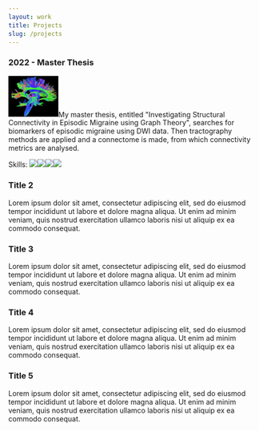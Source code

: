 ```yaml
---
layout: work
title: Projects
slug: /projects
---
```



<div class="timeline">
  <div class="outer">
    <div class="card">
      <div class="info">
        <h3 class="title">2022 - Master Thesis</h3>
        <p><img width="100" src=/assets/img/tractogram.png/>My master thesis, entitled "Investigating Structural Connectivity in Episodic Migraine using Graph Theory", searches for biomarkers of episodic migraine using DWI data. Then tractography methods are applied and a connectome is made, from which connectivity metrics are analysed.</p>
        <p>Skills: <img width="40" src="https://cdn.jsdelivr.net/gh/devicons/devicon/icons/bash/bash-original.svg" /><img width="40" src="https://cdn.jsdelivr.net/gh/devicons/devicon/icons/matlab/matlab-original.svg" /><img width="40" src="https://cdn.jsdelivr.net/gh/devicons/devicon/icons/latex/latex-original.svg" /><img width="40" src="https://cdn.jsdelivr.net/gh/devicons/devicon/icons/python/python-original-wordmark.svg" /></p>
      </div>
    </div>
    <div class="card">
      <div class="info">
        <h3 class="title">Title 2</h3>
        <p>Lorem ipsum dolor sit amet, consectetur adipiscing elit, sed do eiusmod tempor incididunt ut labore et dolore magna aliqua. Ut enim ad minim veniam, quis nostrud exercitation ullamco laboris nisi ut aliquip ex ea commodo consequat. </p>
      </div>
    </div>
    <div class="card">
      <div class="info">
        <h3 class="title">Title 3</h3>
        <p>Lorem ipsum dolor sit amet, consectetur adipiscing elit, sed do eiusmod tempor incididunt ut labore et dolore magna aliqua. Ut enim ad minim veniam, quis nostrud exercitation ullamco laboris nisi ut aliquip ex ea commodo consequat. </p>
      </div>
    </div>
    <div class="card">
      <div class="info">
        <h3 class="title">Title 4</h3>
        <p>Lorem ipsum dolor sit amet, consectetur adipiscing elit, sed do eiusmod tempor incididunt ut labore et dolore magna aliqua. Ut enim ad minim veniam, quis nostrud exercitation ullamco laboris nisi ut aliquip ex ea commodo consequat. </p>
      </div>
    </div>
    <div class="card">
      <div class="info">
        <h3 class="title">Title 5</h3>
        <p>Lorem ipsum dolor sit amet, consectetur adipiscing elit, sed do eiusmod tempor incididunt ut labore et dolore magna aliqua. Ut enim ad minim veniam, quis nostrud exercitation ullamco laboris nisi ut aliquip ex ea commodo consequat. </p>
      </div>
    </div>
  </div>
</div>


